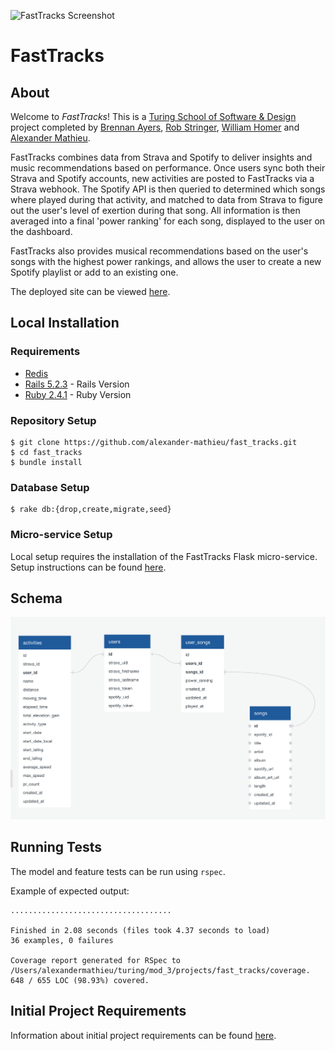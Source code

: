![FastTracks Screenshot](/fast_tracks_screenshot.png?raw=true "FastTracks Screenshot")

# FastTracks

## About

Welcome to _FastTracks_! This is a [Turing School of Software & Design](https://turing.io) project completed by [Brennan Ayers](https://github.com/BrennanAyers), [Rob Stringer](https://github.com/Mycobee), [William Homer](https://github.com/WHomer) and [Alexander Mathieu](https://github.com/alexander-mathieu).

FastTracks combines data from Strava and Spotify to deliver insights and music recommendations based on performance. Once users sync both their Strava and Spotify accounts, new activities are posted to FastTracks via a Strava webhook. The Spotify API is then queried to determined which songs where played during that activity, and matched to data from Strava to figure out the user's level of exertion during that song. All information is then averaged into a final 'power ranking' for each song, displayed to the user on the dashboard.

FastTracks also provides musical recommendations based on the user's songs with the highest power rankings, and allows the user to create a new Spotify playlist or add to an existing one.

The deployed site can be viewed [here](https://rocky-springs-29283.herokuapp.com).

## Local Installation

### Requirements
 * [Redis](https://redis.io/topics/quickstart)
 * [Rails 5.2.3](https://rubyonrails.org) - Rails Version
 * [Ruby 2.4.1](https://www.ruby-lang.org/en/downloads) - Ruby Version

### Repository Setup

```
$ git clone https://github.com/alexander-mathieu/fast_tracks.git
$ cd fast_tracks
$ bundle install
```

### Database Setup

```
$ rake db:{drop,create,migrate,seed}
```

### Micro-service Setup

Local setup requires the installation of the FastTracks Flask micro-service. Setup instructions can be found [here](https://github.com/BrennanAyers/flask_tracks).

## Schema

![Rales Engine Schema](/fast_tracks_schema.png?raw=true 'FastTracks Schema')

## Running Tests

The model and feature tests can be run using `rspec`.

Example of expected output:
```
....................................

Finished in 2.08 seconds (files took 4.37 seconds to load)
36 examples, 0 failures

Coverage report generated for RSpec to /Users/alexandermathieu/turing/mod_3/projects/fast_tracks/coverage. 648 / 655 LOC (98.93%) covered.
```

## Initial Project Requirements

Information about initial project requirements can be found [here](https://backend.turing.io/module3/projects/terrificus).
